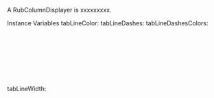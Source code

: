 A RubColumnDisplayer is xxxxxxxxx.Instance Variables	tabLineColor:		<Object>	tabLineDashes:		<Object>	tabLineDashesColors:		<Object>	tabLineWidth:		<Object>	tabWidth:		<Object>tabLineColor	- xxxxxtabLineDashes	- xxxxxtabLineDashesColors	- xxxxxtabLineWidth	- xxxxxtabWidth	- xxxxx